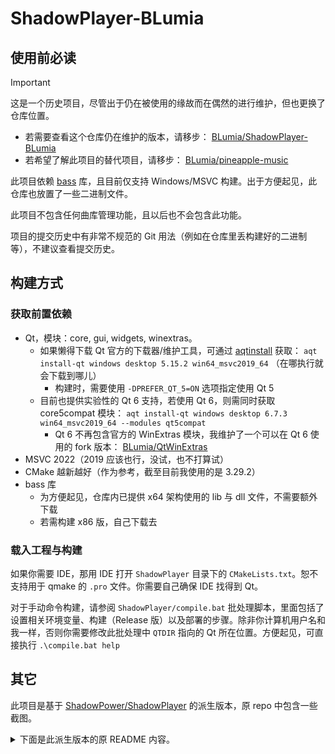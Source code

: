 ShadowPlayer-BLumia
===================

## 使用前必读

> [!IMPORTANT]  
> 这是一个历史项目，尽管出于仍在被使用的缘故而在偶然的进行维护，但也更换了仓库位置。
> - 若需要查看这个仓库仍在维护的版本，请移步： [BLumia/ShadowPlayer-BLumia](https://github.com/BLumia/ShadowPlayer-BLumia)
> - 若希望了解此项目的替代项目，请移步： [BLumia/pineapple-music](https://github.com/BLumia/pineapple-music)

此项目依赖 [bass](https://www.un4seen.com/bass.html) 库，且目前仅支持 Windows/MSVC 构建。出于方便起见，此仓库也放置了一些二进制文件。

此项目不包含任何曲库管理功能，且以后也不会包含此功能。

项目的提交历史中有非常不规范的 Git 用法（例如在仓库里丢构建好的二进制等），不建议查看提交历史。

## 构建方式

### 获取前置依赖

- Qt，模块：core, gui, widgets, winextras。
  - 如果懒得下载 Qt 官方的下载器/维护工具，可通过 [aqtinstall](https://github.com/miurahr/aqtinstall) 获取： `aqt install-qt windows desktop 5.15.2 win64_msvc2019_64` （在哪执行就会下载到哪儿）
    - 构建时，需要使用 `-DPREFER_QT_5=ON` 选项指定使用 Qt 5
  - 目前也提供实验性的 Qt 6 支持，若使用 Qt 6，则需同时获取 core5compat 模块： `aqt install-qt windows desktop 6.7.3 win64_msvc2019_64 --modules qt5compat`
    - Qt 6 不再包含官方的 WinExtras 模块，我维护了一个可以在 Qt 6 使用的 fork 版本： [BLumia/QtWinExtras](https://github.com/BLumia/qtwinextras)
- MSVC 2022（2019 应该也行，没试，也不打算试）
- CMake 越新越好（作为参考，截至目前我使用的是 3.29.2）
- bass 库
  - 为方便起见，仓库内已提供 x64 架构使用的 lib 与 dll 文件，不需要额外下载
  - 若需构建 x86 版，自己下载去

### 载入工程与构建

如果你需要 IDE，那用 IDE 打开 `ShadowPlayer` 目录下的 `CMakeLists.txt`。恕不支持用于 qmake 的 `.pro` 文件。你需要自己确保 IDE 找得到 Qt。

对于手动命令构建，请参阅 `ShadowPlayer/compile.bat` 批处理脚本，里面包括了设置相关环境变量、构建（Release 版）以及部署的步骤。除非你计算机用户名和我一样，否则你需要修改此批处理中 `QTDIR` 指向的 Qt 所在位置。方便起见，可直接执行 `.\compile.bat help`

## 其它

此项目是基于 [ShadowPower/ShadowPlayer](https://github.com/ShadowPower/ShadowPlayer) 的派生版本，原 repo 中包含一些截图。

<details><summary>下面是此派生版本的原 README 内容。</summary>

这个播放器是基于[ShadowPower](https://github.com/ShadowPower)的[ShadowPlayer](https://github.com/ShadowPower/ShadowPlayer)的修改版，在原版的基础上增加了ab循环设定和自动载入循环，mini窗口播放，可选的列表加载模式和列表调整等功能。

### 与原版的区别

 1. 增加了ab循环设定和自动载入循环（即保存设定好的ab循环位置）
 2. 增加了仿[Osu!](http://osu.ppy.sh/)的游戏标题界面右上角的Mini窗口模式
 3. 增加了杀马特列表模式（默认杀马特模式，可切换为经典）。
 4. 增加了文件夹扫描导入和列表导出功能，可以将列表内的所有歌曲本体复制到指定的位置。
 5. 歌曲歌词Offset调整
 6. 对于杀马特模式增加了列表的文件名自动排序。
 
### 这些修改有什么用

 1. AB循环的自动载入功能适用于游戏或其他可Loop乐曲的循环洗脑
 2. 杀马特模式，即播放歌曲时自动导入歌曲同文件夹的所有（符合最短时常设定的）歌曲到播放列表的模式，和WMP是一样的...经典模式则和千千静听等一样使用播放一个就添加一个到列表的方式。个人表示前者更符合使用习惯。
 3. 列表导出功能适用于从文件夹扫描导入的歌曲列表的歌曲迁移导出，比如在设定最短歌曲长度限制后扫描了位于/osu!/songs下的所有歌曲文件，那么可以通过列表导出功能把列表内的所有歌曲存到MP3播放器中。
 4. 歌词Offset功能，当歌词和实际歌曲有一定的时间差时可以在歌词秀窗口调整offset
 5. 文件名排序针对播放专辑时，文件名包含数字序号时的合理处理。避免纯字典序导致（1,2,10,11）被排序为（1,10,11,2）的情况
 
### 已知问题和修复计划

其实大多的已知问题都因为我基本遇不到所以没打算修（我太baka了..）。如果您知道怎么处理或者您乐意修复，欢迎帮忙。

 1. **部分文件名会导致乱码**<br>少见的编码没处理，绝大多是没问题的，我自己甚至没遇到过这种情况。
 2. **歌词文件乱码**<br>将歌词转为ansi编码即可解决。支持utf8在处理上有点问题，还没仔细研究过。
 3. **从文件夹包含子文件夹导入列表时会出现卡顿，导出列表也会**<br>应该使用多线程进行此类操作，然而我手头的qt多线程一用就炸了。硬伤，非代码问题。
 4. **点击红心列表没反应**<br>原因是压根没写这部分代码。。关闭播放器会自动保存当前列表为playlist.sdql，复制一份命名OsuList.sdpl后打开播放器点红心列表就管用了，不过并没有什么卵用。实际上播放列表打算整个重写，不过鉴于目前不是很需要这个功能所以懒得写了。。。。
 5. **APE格式的音频没专辑封面**<br>我读书少，求APE带封面的歌曲的文件。虽然ape格式说明有写，但真心没见过，没办法写。。
 
### 其他相关

这个播放器实际上是为了自己使用方便才改的，自己能根据自己的需求增加或者删除功能，所以会往自己用着爽的方向改。也当学习编程了。由于推到github上的时候还不怎么会用git，所以我其实本应fork原版而实际是全新推了一份上来。也所以一堆配置文件也被推了上来，对于这些文件。。无视即可。

因为是针对我个人日常的使用而做的修改，所以并不一定适合我之外的用户使用，而且很多坑还没填（比如cue格式的播放列表处理，重写播放列表部分的代码，解决各种上述bug等）。不过我发誓这软件日用是没问题的，我一直日用来着。

如果你在使用这软件（真的会有除了我之外的人用吗？）并且出现了上面没提到的bug，欢迎反馈给我，如果有新功能建议也可以提出。不过，如果我认为您提出的新功能似乎并没有太大的实际用途，我就不会去改了。毕竟只是我个人用的软件而已，不过如果你也拿去日用了，我会考虑添加新功能的XD。兴许某一天，如果有必要，我可能会自己造轮子写个播放器，虽然可能性极其小。

原作者说版权没有但是却说明了不能用于充当作业上交。既然我把我的修改版推到github上来了那还是也声明一下为好。此程序所有代码不能够用于拿去交作业。

### English Intro

**What's Shadow Player?**<br>
Shadow Player is a music player created by ShadowPower(61) with Qt5 and bass library.

**What's Shadow Player - BLumia**<br>
Shadow Player - BLumia is a fork of Shadow Player, which included some useful functions.

**How to get the original version of Shadow Player**<br>
Just [Click here](https://github.com/ShadowPower/ShadowPlayer)

**How to get Shadow Player - BLumia**<br>
So... Where you are now? LOL

**Is this a Full-Chinese-Language Software**<br>
Emm... Yes. Since this player is modified for myself..

</details>
